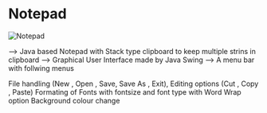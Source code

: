 # Notepad

![Notepad](https://github.com/shubhambharti4716/Notepad/assets/107488607/3f8fca33-a6d4-4e2e-924c-284574a77b71)

--> Java based Notepad with Stack type clipboard to keep multiple strins in clipboard
--> Graphical User Interface made by Java Swing
--> A menu bar with follwing menus

File handling (New , Open , Save, Save As , Exit),
Editing options (Cut , Copy , Paste)
Formating of Fonts with fontsize and font type with Word Wrap option
Background colour change
